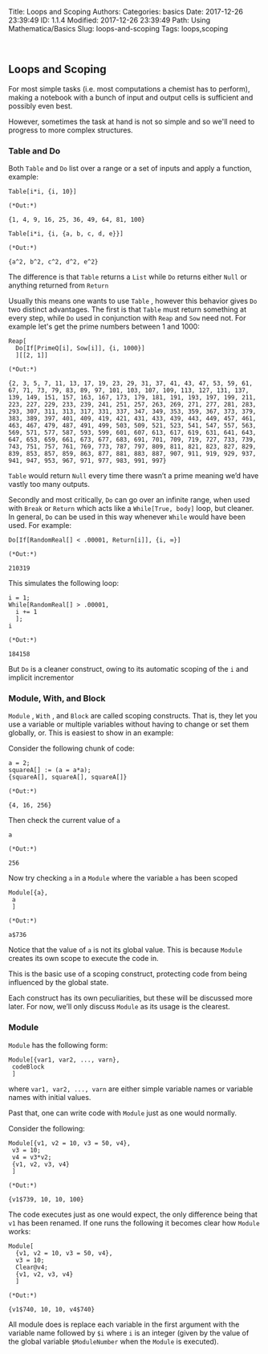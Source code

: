 Title: Loops and Scoping
Authors: 
Categories: basics
Date: 2017-12-26 23:39:49
ID: 1.1.4
Modified: 2017-12-26 23:39:49
Path: Using Mathematica/Basics
Slug: loops-and-scoping
Tags: loops,scoping

<a id="loops-and-scoping" style="width:0;height:0;margin:0;padding:0;">&zwnj;</a>

## Loops and Scoping

For most simple tasks (i.e. most computations a chemist has to perform), making a notebook with a bunch of input and output cells is sufficient and possibly even best.

However, sometimes the task at hand is not so simple and so we'll need to progress to more complex structures.

### Table and Do

Both  ```Table```  and  ```Do```  list over a range or a set of inputs and apply a function, example:

	Table[i*i, {i, 10}]

	(*Out:*)
	
	{1, 4, 9, 16, 25, 36, 49, 64, 81, 100}

	Table[i*i, {i, {a, b, c, d, e}}]

	(*Out:*)
	
	{a^2, b^2, c^2, d^2, e^2}

The difference is that  ```Table```  returns a  ```List```  while  ```Do```  returns either  ```Null```  or anything returned from  ```Return```

Usually this means one wants to use  ```Table``` , however this behavior gives  ```Do```  two distinct advantages. The first is that  ```Table```  must return something at every step, while  ```Do```  used in conjunction with  ```Reap```  and  ```Sow```  need not. For example let's get the prime numbers between 1 and 1000:

	Reap[
	  Do[If[PrimeQ[i], Sow[i]], {i, 1000}]
	  ][[2, 1]]

	(*Out:*)
	
	{2, 3, 5, 7, 11, 13, 17, 19, 23, 29, 31, 37, 41, 43, 47, 53, 59, 61,
	67, 71, 73, 79, 83, 89, 97, 101, 103, 107, 109, 113, 127, 131, 137,
	139, 149, 151, 157, 163, 167, 173, 179, 181, 191, 193, 197, 199, 211,
	223, 227, 229, 233, 239, 241, 251, 257, 263, 269, 271, 277, 281, 283,
	293, 307, 311, 313, 317, 331, 337, 347, 349, 353, 359, 367, 373, 379,
	383, 389, 397, 401, 409, 419, 421, 431, 433, 439, 443, 449, 457, 461,
	463, 467, 479, 487, 491, 499, 503, 509, 521, 523, 541, 547, 557, 563,
	569, 571, 577, 587, 593, 599, 601, 607, 613, 617, 619, 631, 641, 643,
	647, 653, 659, 661, 673, 677, 683, 691, 701, 709, 719, 727, 733, 739,
	743, 751, 757, 761, 769, 773, 787, 797, 809, 811, 821, 823, 827, 829,
	839, 853, 857, 859, 863, 877, 881, 883, 887, 907, 911, 919, 929, 937,
	941, 947, 953, 967, 971, 977, 983, 991, 997}

```Table```  would return  ```Null``` every time there wasn’t a prime meaning we’d have vastly too many outputs.

Secondly and most critically,  ```Do```  can go over an infinite range, when used with  ```Break```  or  ```Return```  which acts like a  ```While[True, body]```  loop, but cleaner. In general,  ```Do```  can be used in this way whenever  ```While```  would have been used. For example:

	Do[If[RandomReal[] < .00001, Return[i]], {i, ∞}]

	(*Out:*)
	
	210319

This simulates the following loop:

	i = 1;
	While[RandomReal[] > .00001,
	  i += 1
	  ];
	i

	(*Out:*)
	
	184158

But  ```Do```  is a cleaner construct, owing to its automatic scoping of the  ```i```  and implicit incrementor

### Module, With, and Block

```Module``` ,  ```With``` , and  ```Block```  are called scoping constructs. That is, they let you use a variable or multiple variables without having to change or set them globally, or. This is easiest to show in an example:

Consider the following chunk of code:

	a = 2;
	squareA[] := (a = a*a);
	{squareA[], squareA[], squareA[]}

	(*Out:*)
	
	{4, 16, 256}

Then check the current value of  ```a```

	a

	(*Out:*)
	
	256

Now try checking  ```a```  in a  ```Module```  where the variable  ```a```  has been scoped

	Module[{a},
	 a
	 ]

	(*Out:*)
	
	a$736

Notice that the value of  ```a```  is not its global value. This is because  ```Module```  creates its own scope to execute the code in.

This is the basic use of a scoping construct, protecting code from being influenced by the global state.

Each construct has its own peculiarities, but these will be discussed more later. For now, we’ll only discuss  ```Module```  as its usage is the clearest.

### Module

```Module```  has the following form:

	Module[{var1, var2, ..., varn},
	 codeBlock
	 ]

where  ```var1, var2, ..., varn```  are either simple variable names or variable names with initial values.

Past that, one can write code with  ```Module```  just as one would normally.

Consider the following:

	Module[{v1, v2 = 10, v3 = 50, v4},
	 v3 = 10;
	 v4 = v3*v2;
	 {v1, v2, v3, v4}
	 ]

	(*Out:*)
	
	{v1$739, 10, 10, 100}

The code executes just as one would expect, the only difference being that  ```v1```  has been renamed. If one runs the following it becomes clear how  ```Module```  works:

	Module[
	  {v1, v2 = 10, v3 = 50, v4},
	  v3 = 10;
	  Clear@v4;
	  {v1, v2, v3, v4}
	  ]

	(*Out:*)
	
	{v1$740, 10, 10, v4$740}

All module does is replace each variable in the first argument with the variable name followed by  ```$i```  where  ```i```  is an integer (given by the value of the global variable  ```$ModuleNumber```  when the  ```Module```  is executed).